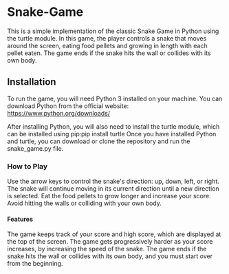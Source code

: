 # Snake-Game
This is a simple implementation of the classic Snake Game in Python using the turtle module. In this game, the player controls a snake that moves around the screen, eating food pellets and growing in length with each pellet eaten. The game ends if the snake hits the wall or collides with its own body.

## Installation
To run the game, you will need Python 3 installed on your machine. You can download Python from the official website: https://www.python.org/downloads/

After installing Python, you will also need to install the turtle module, which can be installed using pip:pip install turtle
Once you have installed Python and turtle, you can download or clone the repository and run the snake_game.py file.

### How to Play

Use the arrow keys to control the snake's direction: up, down, left, or right.
The snake will continue moving in its current direction until a new direction is selected.
Eat the food pellets to grow longer and increase your score.
Avoid hitting the walls or colliding with your own body.


#### Features
The game keeps track of your score and high score, which are displayed at the top of the screen.
The game gets progressively harder as your score increases, by increasing the speed of the snake.
The game ends if the snake hits the wall or collides with its own body, and you must start over from the beginning.



